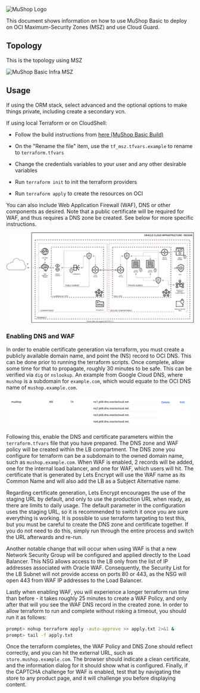 ![MuShop Logo](../../images/logo.png)

This document shows information on how to use MuShop Basic to deploy on OCI Maximum-Security Zones (MSZ) and use Cloud Guard.

## Topology

This is the topology using MSZ

![MuShop Basic Infra MSZ](../../images/basic/00-Topology-v1.2.0.MSZ.svg)

## Usage

If using the ORM stack, select advanced and the optional options to make things private, including create a secondary vcn.

If using local Terraform or on CloudShell:

- Follow the build instructions from [here (MuShop Basic Build)](https://github.com/oracle-quickstart/oci-cloudnative/blob/master/deploy/basic/README.md#build)
- On the "Rename the file" item, use the `tf_msz.tfvars.example` to rename to `terraform.tfvars`

- Change the credentials variables to your user and any other desirable variables
- Run `terraform init` to init the terraform providers
- Run `terraform apply` to create the resources on OCI

You can also include Web Application Firewall (WAF), DNS or other components as desired.  Note that a public certificate will be required for WAF, and thus requires a DNS zone be created.  See below for more specific instructions.

![MuShop Basic Infra MSZ Demo](../../images/basic/00-Topology-v1.2.0.MSZ-demo.svg)

### Enabling DNS and WAF 

In order to enable certificate generation via terraform, you must create a publicly available domain name, and point the (NS) record to OCI DNS.  This can be done prior to running the terraform scripts.  Once complete, allow some time for that to propagate, roughly 30 minutes to be safe.  This can be verified via `dig` or `nslookup`. An example from Google Cloud DNS, where `mushop` is a subdomain for `example.com`, which would equate to the OCI DNS name of `mushop.example.com`.

![DNS Delegation](../../images/basic/DNS-Delegation.png)

Following this, enable the DNS and certificate parameters within the `terraform.tfvars` file that you have prepared.  The DNS zone and WAF policy will be created within the LB compartment.  The DNS zone you configure for terraform can be a subdomain to the owned domain name, such as `mushop.example.com`. When WAF is enabled, 2 records will be added, one for the internal load balancer, and one for WAF, which users will hit.  The certificate that is generated by Lets Encrypt will use the WAF name as its Common Name and will also add the LB as a Subject Alternative name.

Regarding certificate generation, Lets Encrypt encourages the use of the staging URL by default, and only to use the production URL when ready, as there are limits to daily usage.  The default parameter in the configuration uses the staging URL, so it is recommended to switch it once you are sure everything is working. It is possible to use terraform targeting to test this, but you must be careful to create the DNS zone and certificate together.  If you do not need to do this, simply run through the entire process and switch the URL afterwards and re-run.

Another notable change that will occur when using WAF is that a new Network Security Group will be configured and applied directly to the Load Balancer.  This NSG allows access to the LB only from the list of IP addresses associated with Oracle WAF.  Consequently, the Security List for the LB Subnet will not provide access on ports 80 or 443, as the NSG will open 443 from WAF IP addresses to the Load Balancer.

Lastly when enabling WAF, you will experience a longer terraform run time than before - it takes roughly 25 minutes to create a WAF Policy, and only after that will you see the WAF DNS record in the created zone.  In order to allow terraform to run and complete without risking a timeout, you should run it as follows:
```bash
prompt> nohup terraform apply -auto-approve >> apply.txt 2>&1 &
prompt> tail -f apply.txt
```

Once the terraform completes, the WAF Policy and DNS Zone should reflect correctly, and you can hit the external URL, such as `store.mushop.example.com`.  The browser should indicate a clean certificate, and the information dialog for it should show what is configured.  Finally, if the CAPTCHA challenge for WAF is enabled, test that by navigating the store to any product page, and it will challenge you before displaying content.

[oci]: https://cloud.oracle.com/en_US/cloud-infrastructure
[orm]: https://docs.cloud.oracle.com/iaas/Content/ResourceManager/Concepts/resourcemanager.htm
[tf]: https://www.terraform.io
[net]: https://docs.cloud.oracle.com/iaas/Content/Network/Concepts/overview.htm
[vcn]: https://docs.cloud.oracle.com/iaas/Content/Network/Tasks/managingVCNs.htm
[lb]: https://docs.cloud.oracle.com/iaas/Content/Balance/Concepts/balanceoverview.htm
[igw]: https://docs.cloud.oracle.com/iaas/Content/Network/Tasks/managingIGs.htm
[natgw]: https://docs.cloud.oracle.com/iaas/Content/Network/Tasks/NATgateway.htm
[svcgw]: https://docs.cloud.oracle.com/iaas/Content/Network/Tasks/servicegateway.htm
[rt]: https://docs.cloud.oracle.com/iaas/Content/Network/Tasks/managingroutetables.htm
[seclist]: https://docs.cloud.oracle.com/iaas/Content/Network/Concepts/securitylists.htm
[adb]: https://docs.cloud.oracle.com/iaas/Content/Database/Concepts/adboverview.htm
[inst]: https://docs.cloud.oracle.com/iaas/Content/Compute/Concepts/computeoverview.htm
[kms]: https://docs.cloud.oracle.com/en-us/iaas/Content/KeyManagement/Concepts/keyoverview.htm
